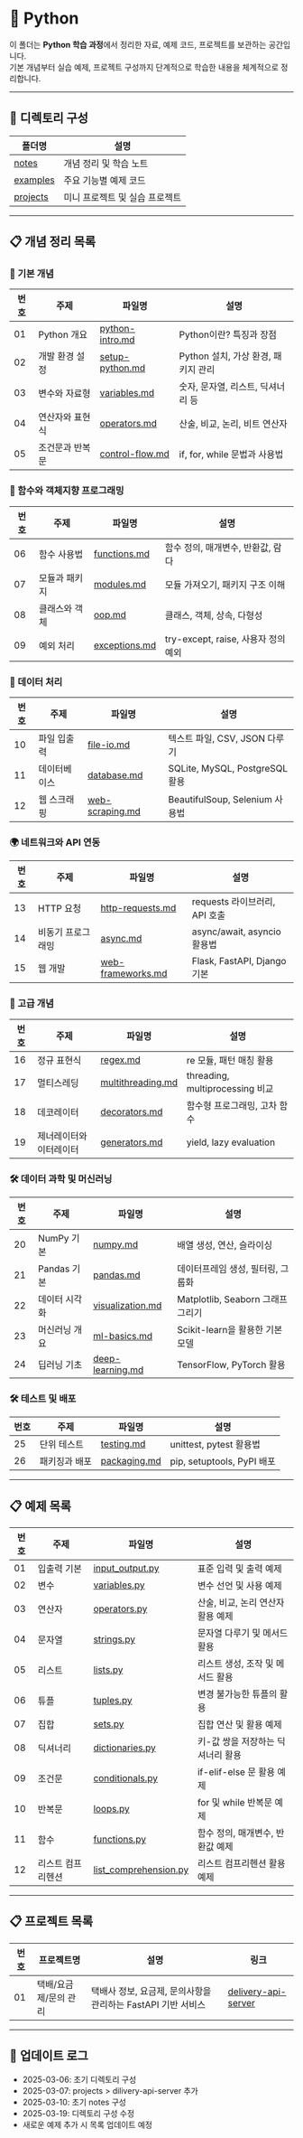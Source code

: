 # 🐍 Python

이 폴더는 **Python 학습 과정**에서 정리한 자료, 예제 코드, 프로젝트를 보관하는 공간입니다.  
기본 개념부터 실습 예제, 프로젝트 구성까지 단계적으로 학습한 내용을 체계적으로 정리합니다.

---

## 📂 디렉토리 구성

| 폴더명 | 설명 |
|---|---|
| [notes](./notes) | 개념 정리 및 학습 노트 |
| [examples](./examples) | 주요 기능별 예제 코드 |
| [projects](./projects) | 미니 프로젝트 및 실습 프로젝트 |

---

## 📋 개념 정리 목록

### 📌 기본 개념
| 번호 | 주제 | 파일명 | 설명 |
|---|---|---|---|
| 01 | Python 개요 | [python-intro.md](./notes/python-intro.md) | Python이란? 특징과 장점 |
| 02 | 개발 환경 설정 | [setup-python.md](./notes/setup-python.md) | Python 설치, 가상 환경, 패키지 관리 |
| 03 | 변수와 자료형 | [variables.md](./notes/variables.md) | 숫자, 문자열, 리스트, 딕셔너리 등 |
| 04 | 연산자와 표현식 | [operators.md](./notes/operators.md) | 산술, 비교, 논리, 비트 연산자 |
| 05 | 조건문과 반복문 | [control-flow.md](./notes/control-flow.md) | if, for, while 문법과 사용법 |

### 🎯 함수와 객체지향 프로그래밍
| 번호 | 주제 | 파일명 | 설명 |
|---|---|---|---|
| 06 | 함수 사용법 | [functions.md](./notes/functions.md) | 함수 정의, 매개변수, 반환값, 람다 |
| 07 | 모듈과 패키지 | [modules.md](./notes/modules.md) | 모듈 가져오기, 패키지 구조 이해 |
| 08 | 클래스와 객체 | [oop.md](./notes/oop.md) | 클래스, 객체, 상속, 다형성 |
| 09 | 예외 처리 | [exceptions.md](./notes/exceptions.md) | try-except, raise, 사용자 정의 예외 |

### 🔄 데이터 처리
| 번호 | 주제 | 파일명 | 설명 |
|---|---|---|---|
| 10 | 파일 입출력 | [file-io.md](./notes/file-io.md) | 텍스트 파일, CSV, JSON 다루기 |
| 11 | 데이터베이스 | [database.md](./notes/database.md) | SQLite, MySQL, PostgreSQL 활용 |
| 12 | 웹 스크래핑 | [web-scraping.md](./notes/web-scraping.md) | BeautifulSoup, Selenium 사용법 |

### 🌍 네트워크와 API 연동
| 번호 | 주제 | 파일명 | 설명 |
|---|---|---|---|
| 13 | HTTP 요청 | [http-requests.md](./notes/http-requests.md) | requests 라이브러리, API 호출 |
| 14 | 비동기 프로그래밍 | [async.md](./notes/async.md) | async/await, asyncio 활용법 |
| 15 | 웹 개발 | [web-frameworks.md](./notes/web-frameworks.md) | Flask, FastAPI, Django 기본 |

### 🚀 고급 개념
| 번호 | 주제 | 파일명 | 설명 |
|---|---|---|---|
| 16 | 정규 표현식 | [regex.md](./notes/regex.md) | re 모듈, 패턴 매칭 활용 |
| 17 | 멀티스레딩 | [multithreading.md](./notes/multithreading.md) | threading, multiprocessing 비교 |
| 18 | 데코레이터 | [decorators.md](./notes/decorators.md) | 함수형 프로그래밍, 고차 함수 |
| 19 | 제너레이터와 이터레이터 | [generators.md](./notes/generators.md) | yield, lazy evaluation |

### 🛠️ 데이터 과학 및 머신러닝
| 번호 | 주제 | 파일명 | 설명 |
|---|---|---|---|
| 20 | NumPy 기본 | [numpy.md](./notes/numpy.md) | 배열 생성, 연산, 슬라이싱 |
| 21 | Pandas 기본 | [pandas.md](./notes/pandas.md) | 데이터프레임 생성, 필터링, 그룹화 |
| 22 | 데이터 시각화 | [visualization.md](./notes/visualization.md) | Matplotlib, Seaborn 그래프 그리기 |
| 23 | 머신러닝 개요 | [ml-basics.md](./notes/ml-basics.md) | Scikit-learn을 활용한 기본 모델 |
| 24 | 딥러닝 기초 | [deep-learning.md](./notes/deep-learning.md) | TensorFlow, PyTorch 활용 |

### 🛠️ 테스트 및 배포
| 번호 | 주제 | 파일명 | 설명 |
|---|---|---|---|
| 25 | 단위 테스트 | [testing.md](./notes/testing.md) | unittest, pytest 활용법 |
| 26 | 패키징과 배포 | [packaging.md](./notes/packaging.md) | pip, setuptools, PyPI 배포 |

---

## 📋 예제 목록

| 번호 | 주제 | 파일명 | 설명 |
|---|---|---|---|
| 01 | 입출력 기본 | [input_output.py](./examples/input_output.py) | 표준 입력 및 출력 예제 |
| 02 | 변수 | [variables.py](./examples/variables.py) | 변수 선언 및 사용 예제 |
| 03 | 연산자 | [operators.py](./examples/operators.py) | 산술, 비교, 논리 연산자 활용 예제 |
| 04 | 문자열 | [strings.py](./examples/strings.py) | 문자열 다루기 및 메서드 활용 |
| 05 | 리스트 | [lists.py](./examples/lists.py) | 리스트 생성, 조작 및 메서드 활용 |
| 06 | 튜플 | [tuples.py](./examples/tuples.py) | 변경 불가능한 튜플의 활용 |
| 07 | 집합 | [sets.py](./examples/sets.py) | 집합 연산 및 활용 예제 |
| 08 | 딕셔너리 | [dictionaries.py](./examples/dictionaries.py) | 키-값 쌍을 저장하는 딕셔너리 활용 |
| 09 | 조건문 | [conditionals.py](./examples/conditionals.py) | if-elif-else 문 활용 예제 |
| 10 | 반복문 | [loops.py](./examples/loops.py) | for 및 while 반복문 예제 |
| 11 | 함수 | [functions.py](./examples/functions.py) | 함수 정의, 매개변수, 반환값 예제 |
| 12 | 리스트 컴프리헨션 | [list_comprehension.py](./examples/list_comprehension.py) | 리스트 컴프리헨션 활용 예제 |

---

## 📋 프로젝트 목록

| 번호 | 프로젝트명 | 설명 | 링크 |
|---|---|---|---|
| 01 | 택배/요금제/문의 관리 | 택배사 정보, 요금제, 문의사항을 관리하는 FastAPI 기반 서비스 | [delivery-api-server](./projects/delivery-api-server) |

---

## 📢 업데이트 로그
- 2025-03-06: 초기 디렉토리 구성
- 2025-03-07: projects > dilivery-api-server 추가
- 2025-03-10: 초기 notes 구성
- 2025-03-19: 디렉토리 구성 수정
- 새로운 예제 추가 시 목록 업데이트 예정
